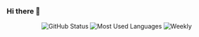 ### Hi there 👋
<p align="center">
  <img src="https://github-readme-stats.vercel.app/api?username=JonasBerx&show_icons=true&include_all_commits=true&count_private=true" alt="GitHub Status"/>
  <img src = "https://github-readme-stats.vercel.app/api/top-langs/?username=JonasBerx&show_icons=true" alt="Most Used Languages">
  <img src = "https://github-readme-stats.vercel.app/api/wakatime?username=JonasBerx" alt=Weekly Stats>
</p>

<!--
**JonasBerx/JonasBerx** is a ✨ _special_ ✨ repository because its `README.md` (this file) appears on your GitHub profile.

Here are some ideas to get you started:

- 🔭 I’m currently working on ...
- 🌱 I’m currently learning ...
- 👯 I’m looking to collaborate on ...
- 🤔 I’m looking for help with ...
- 💬 Ask me about ...
- 📫 How to reach me: ...
- 😄 Pronouns: ...
- ⚡ Fun fact: ...
-->
